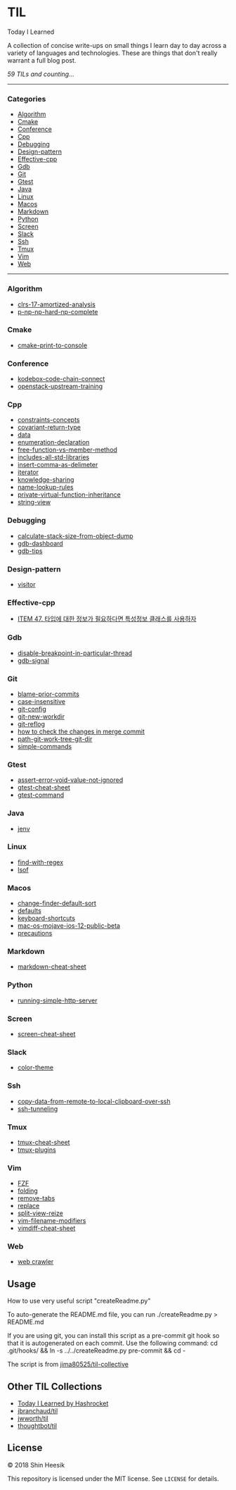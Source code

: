# TIL

Today I Learned

A collection of concise write-ups on small things I learn day to day across a
variety of languages and technologies. These are things that don't really
warrant a full blog post.

_59 TILs and counting..._

---

### Categories

* [Algorithm](#algorithm)
* [Cmake](#cmake)
* [Conference](#conference)
* [Cpp](#cpp)
* [Debugging](#debugging)
* [Design-pattern](#design-pattern)
* [Effective-cpp](#effective-cpp)
* [Gdb](#gdb)
* [Git](#git)
* [Gtest](#gtest)
* [Java](#java)
* [Linux](#linux)
* [Macos](#macos)
* [Markdown](#markdown)
* [Python](#python)
* [Screen](#screen)
* [Slack](#slack)
* [Ssh](#ssh)
* [Tmux](#tmux)
* [Vim](#vim)
* [Web](#web)

---

### Algorithm

- [clrs-17-amortized-analysis](algorithm/clrs-17-amortized-analysis.md)
- [p-np-np-hard-np-complete](algorithm/p-np-np-hard-np-complete.md)

### Cmake

- [cmake-print-to-console](cmake/cmake-print-to-console.md)

### Conference

- [kodebox-code-chain-connect](conference/kodebox-code-chain-connect.md)
- [openstack-upstream-training](conference/openstack-upstream-training.md)

### Cpp

- [constraints-concepts](cpp/constraints-concepts.md)
- [covariant-return-type](cpp/covariant-return-types.md)
- [data](cpp/data.md)
- [enumeration-declaration](cpp/enumeration-declaration.md)
- [free-function-vs-member-method](cpp/free-function-vs-member-method.md)
- [includes-all-std-libraries](cpp/includes-all-std-libraries.md)
- [insert-comma-as-delimeter](cpp/insert-comma-as-delimeter.md)
- [iterator](cpp/iterator.md)
- [knowledge-sharing](cpp/knowledge-sharing.md)
- [name-lookup-rules](cpp/name-lookup-rules.md)
- [private-virtual-function-inheritance](cpp/private-virtual-function-inheritance.md)
- [string-view](cpp/string-view.md)

### Debugging

- [calculate-stack-size-from-object-dump](debugging/calculate-stack-size-from-object-dump.md)
- [gdb-dashboard](debugging/gdb-dashboard.md)
- [gdb-tips](debugging/gdb-tips.md)

### Design-pattern

- [visitor](design-pattern/visitor.md)

### Effective-cpp

- [ITEM 47. 타입에 대한 정보가 필요하다면 특성정보 클래스를 사용하자](effective-cpp/47.md)

### Gdb

- [disable-breakpoint-in-particular-thread](gdb/disable-breakpoint-in-particular-thread.md)
- [gdb-signal](gdb/gdb-signal.md)

### Git

- [blame-prior-commits](git/blame-prior-commits.md)
- [case-insensitive](git/case-insensitive.md)
- [git-config](git/git-config.md)
- [git-new-workdir](git/git-new-workdir.md)
- [git-reflog](git/git-reflog.md)
- [how to check the changes in merge commit](git/merge-commit-changes.md)
- [path-git-work-tree-git-dir](git/path-git-work-tree-git-dir.md)
- [simple-commands](git/simple-commands.md)

### Gtest

- [assert-error-void-value-not-ignored](gtest/assert-error-void-value-not-ignored.md)
- [gtest-cheat-sheet](gtest/gtest-cheat-sheet.md)
- [gtest-command](gtest/gtest-command.md)

### Java

- [jenv](java/jenv.md)

### Linux

- [find-with-regex](linux/find-with-regex.md)
- [lsof](linux/lsof.md)

### Macos

- [change-finder-default-sort](macos/change-finder-default-sort.md)
- [defaults](macos/defaults.md)
- [keyboard-shortcuts](macos/keyboard-shortcuts.md)
- [mac-os-mojave-ios-12-public-beta](macos/mac-os-mojave-ios-12-public-beta.md)
- [precautions](macos/precautions.md)

### Markdown

- [markdown-cheat-sheet](markdown/markdown-cheat-sheet.md)

### Python

- [running-simple-http-server](python/running-simple-http-server.md)

### Screen

- [screen-cheat-sheet](screen/screen-cheat-sheet.md)

### Slack

- [color-theme](slack/color-theme.md)

### Ssh

- [copy-data-from-remote-to-local-clipboard-over-ssh](ssh/copy-data-from-remote-to-local-clipboard-over-ssh.md)
- [ssh-tunneling](ssh/ssh-tunneling.md)

### Tmux

- [tmux-cheat-sheet](tmux/tmux-cheat-sheet.md)
- [tmux-plugins](tmux/tmux-plugins.md)

### Vim

- [FZF](vim/fzf.md)
- [folding](vim/folding.md)
- [remove-tabs](vim/remove-tabs.md)
- [replace](vim/replace.md)
- [split-view-reize](vim/split-view-resize.md)
- [vim-filename-modifiers](vim/vim-filename-modifiers.md)
- [vimdiff-cheat-sheet](vim/vimdiff-cheat-sheet.md)

### Web

- [web crawler](web/web-crawler.md)

## Usage

How to use very useful script "createReadme.py"

To auto-generate the README.md file, you can run
    ./createReadme.py > README.md

If you are using git, you can install this script as a pre-commit git hook so
that it is autogenerated on each commit.  Use the following command:
    cd .git/hooks/ && ln -s ../../createReadme.py pre-commit && cd -

The script is from [jima80525/til-collective](https://github.com/jima80525/til-collective)

## Other TIL Collections

* [Today I Learned by Hashrocket](https://til.hashrocket.com)
* [jbranchaud/til](https://github.com/jbranchaud/til)
* [jwworth/til](https://github.com/jwworth/til)
* [thoughtbot/til](https://github.com/thoughtbot/til)

## License

&copy; 2018 Shin Heesik

This repository is licensed under the MIT license. See `LICENSE` for
details.
